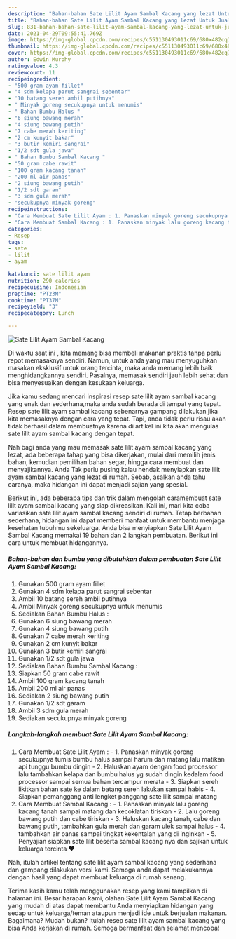 ```yaml
---
description: "Bahan-bahan Sate Lilit Ayam Sambal Kacang yang lezat Untuk Jualan"
title: "Bahan-bahan Sate Lilit Ayam Sambal Kacang yang lezat Untuk Jualan"
slug: 831-bahan-bahan-sate-lilit-ayam-sambal-kacang-yang-lezat-untuk-jualan
date: 2021-04-29T09:55:41.769Z
image: https://img-global.cpcdn.com/recipes/c551130493011c69/680x482cq70/sate-lilit-ayam-sambal-kacang-foto-resep-utama.jpg
thumbnail: https://img-global.cpcdn.com/recipes/c551130493011c69/680x482cq70/sate-lilit-ayam-sambal-kacang-foto-resep-utama.jpg
cover: https://img-global.cpcdn.com/recipes/c551130493011c69/680x482cq70/sate-lilit-ayam-sambal-kacang-foto-resep-utama.jpg
author: Edwin Murphy
ratingvalue: 4.3
reviewcount: 11
recipeingredient:
- "500 gram ayam fillet"
- "4 sdm kelapa parut sangrai sebentar"
- "10 batang sereh ambil putihnya"
- " Minyak goreng secukupnya untuk menumis"
- " Bahan Bumbu Halus "
- "6 siung bawang merah"
- "4 siung bawang putih"
- "7 cabe merah keriting"
- "2 cm kunyit bakar"
- "3 butir kemiri sangrai"
- "1/2 sdt gula jawa"
- " Bahan Bumbu Sambal Kacang "
- "50 gram cabe rawit"
- "100 gram kacang tanah"
- "200 ml air panas"
- "2 siung bawang putih"
- "1/2 sdt garam"
- "3 sdm gula merah"
- "secukupnya minyak goreng"
recipeinstructions:
- "Cara Membuat Sate Lilit Ayam : 1. Panaskan minyak goreng secukupnya tumis bumbu halus sampai harum dan matang lalu matikan api tunggu bumbu dingin 2. Haluskan ayam dengan food processor lalu tambahkan kelapa dan bumbu halus yg sudah dingin kedalam food processor sampai semua bahan tercampur merata 3. Siapkan sereh likitkan bahan sate ke dalam batang sereh lakukan sampai habis 4. Siapkan pemanggang anti lengket panggang sate lilit sampai matang"
- "Cara Membuat Sambal Kacang : 1. Panaskan minyak lalu goreng kacang tanah sampai matang dan kecoklatan tiriskan 2. Lalu goreng bawang putih dan cabe tiriskan 3. Haluskan kacang tanah, cabe dan bawang putih, tambahkan gula merah dan garam ulek sampai halus 4. tambahkan air panas sampai tingkat kekentalan yang di inginkan 5. Penyajian siapkan sate lilit beserta sambal kacang nya dan sajikan untuk keluarga tercinta ❤"
categories:
- Resep
tags:
- sate
- lilit
- ayam

katakunci: sate lilit ayam 
nutrition: 290 calories
recipecuisine: Indonesian
preptime: "PT23M"
cooktime: "PT37M"
recipeyield: "3"
recipecategory: Lunch

---
```



![Sate Lilit Ayam Sambal Kacang](https://img-global.cpcdn.com/recipes/c551130493011c69/680x482cq70/sate-lilit-ayam-sambal-kacang-foto-resep-utama.jpg)

Di waktu  saat ini , kita memang bisa membeli makanan praktis tanpa perlu repot memasaknya sendiri. Namun, untuk anda yang mau menyuguhkan masakan eksklusif untuk orang tercinta, maka anda memang lebih baik menghidangkannya sendiri. Pasalnya, memasak sendiri jauh lebih sehat dan bisa menyesuaikan dengan kesukaan keluarga.

Jika kamu sedang mencari inspirasi resep sate lilit ayam sambal kacang yang enak dan sederhana,maka anda sudah berada di tempat yang tepat. Resep sate lilit ayam sambal kacang  sebenarnya gampang dilakukan jika kita memasaknya dengan cara yang tepat. Tapi, anda tidak perlu risau akan tidak berhasil dalam membuatnya 
karena di artikel ini kita akan mengulas sate lilit ayam sambal kacang dengan tepat.  



Nah bagi anda yang mau memasak sate lilit ayam sambal kacang yang lezat, ada beberapa tahap yang bisa dikerjakan, mulai dari memilih jenis bahan, kemudian pemilihan bahan segar, hingga cara membuat dan menyajikannya. Anda Tak perlu pusing kalau hendak menyiapkan sate lilit ayam sambal kacang yang lezat di rumah. Sebab, asalkan anda  tahu caranya, maka hidangan ini dapat menjadi sajian yang spesial.

Berikut ini, ada beberapa tips dan trik dalam mengolah caramembuat sate lilit ayam sambal kacang yang siap dikreasikan. Kali ini, mari kita coba variasikan sate lilit ayam sambal kacang sendiri di rumah. Tetap berbahan sederhana, hidangan ini dapat memberi manfaat untuk membantu menjaga kesehatan tubuhmu sekeluarga. Anda bisa menyiapkan Sate Lilit Ayam Sambal Kacang memakai 19 bahan dan 2 langkah pembuatan. Berikut ini cara untuk membuat hidangannya.

<!--inarticleads1-->

##### Bahan-bahan dan bumbu yang dibutuhkan dalam pembuatan Sate Lilit Ayam Sambal Kacang:

1. Gunakan 500 gram ayam fillet
1. Gunakan 4 sdm kelapa parut sangrai sebentar
1. Ambil 10 batang sereh ambil putihnya
1. Ambil  Minyak goreng secukupnya untuk menumis
1. Sediakan  Bahan Bumbu Halus :
1. Gunakan 6 siung bawang merah
1. Gunakan 4 siung bawang putih
1. Gunakan 7 cabe merah keriting
1. Gunakan 2 cm kunyit bakar
1. Gunakan 3 butir kemiri sangrai
1. Gunakan 1/2 sdt gula jawa
1. Sediakan  Bahan Bumbu Sambal Kacang :
1. Siapkan 50 gram cabe rawit
1. Ambil 100 gram kacang tanah
1. Ambil 200 ml air panas
1. Sediakan 2 siung bawang putih
1. Gunakan 1/2 sdt garam
1. Ambil 3 sdm gula merah
1. Sediakan secukupnya minyak goreng




<!--inarticleads2-->

##### Langkah-langkah membuat Sate Lilit Ayam Sambal Kacang:

1. Cara Membuat Sate Lilit Ayam : - 1. Panaskan minyak goreng secukupnya tumis bumbu halus sampai harum dan matang lalu matikan api tunggu bumbu dingin - 2. Haluskan ayam dengan food processor lalu tambahkan kelapa dan bumbu halus yg sudah dingin kedalam food processor sampai semua bahan tercampur merata - 3. Siapkan sereh likitkan bahan sate ke dalam batang sereh lakukan sampai habis - 4. Siapkan pemanggang anti lengket panggang sate lilit sampai matang
1. Cara Membuat Sambal Kacang : - 1. Panaskan minyak lalu goreng kacang tanah sampai matang dan kecoklatan tiriskan - 2. Lalu goreng bawang putih dan cabe tiriskan - 3. Haluskan kacang tanah, cabe dan bawang putih, tambahkan gula merah dan garam ulek sampai halus - 4. tambahkan air panas sampai tingkat kekentalan yang di inginkan - 5. Penyajian siapkan sate lilit beserta sambal kacang nya dan sajikan untuk keluarga tercinta ❤




Nah, itulah artikel tentang  sate lilit ayam sambal kacang  yang sederhana dan gampang dilakukan versi kami. Semoga anda dapat melakukannya dengan hasil yang dapat membuat keluarga di rumah senang. 

Terima kasih kamu telah menggunakan resep yang kami tampilkan di halaman ini. Besar harapan kami, olahan  Sate Lilit Ayam Sambal Kacang yang mudah di atas dapat membantu Anda menyiapkan hidangan yang sedap untuk keluarga/teman ataupun menjadi ide untuk berjualan makanan. Bagaimana? Mudah bukan? Itulah resep sate lilit ayam sambal kacang yang bisa Anda kerjakan di rumah. Semoga bermanfaat dan selamat mencoba!

